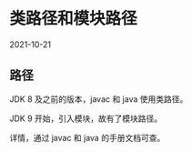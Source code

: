# 类路径和模块路径
2021-10-21

## 路径
JDK 8 及之前的版本，javac 和 java 使用类路径。

JDK 9 开始，引入模块，故有了模块路径。

详情，通过 javac 和 java 的手册文档可查。
